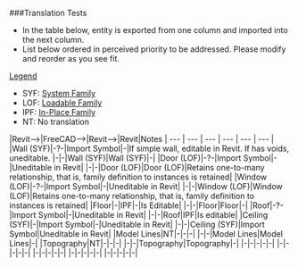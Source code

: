 
###Translation Tests

* In the table below, entity is exported from one column and imported into the next column.
* List below ordered in perceived priority to be addressed.  Please modify and reorder as you see fit. 

<u>Legend</u>
* SYF: [System Family](http://docs.autodesk.com/REVIT/2010/ENU/Revit%20Architecture%202010%20Users%20Guide/RAC/index.html?url=WS1a9193826455f5ff6abe274011cffbaa2b2-5c7b.htm,topicNumber=d0e32102)
* LOF: [Loadable Family](http://docs.autodesk.com/REVIT/2010/ENU/Revit%20Architecture%202010%20Users%20Guide/RAC/index.html?url=WS1a9193826455f5ff6abe274011cffbaa2b2-5c7b.htm,topicNumber=d0e32102)
* IPF: [In-Place Family](http://docs.autodesk.com/REVIT/2010/ENU/Revit%20Architecture%202010%20Users%20Guide/RAC/index.html?url=WS1a9193826455f5ff6abe274011cffbaa2b2-5c7b.htm,topicNumber=d0e32102)
* NT: No translation



|Revit-->|FreeCAD-->|Revit-->|Revit|Notes
| --- | --- | --- | --- | --- | --- |
|Wall (SYF)|-?-|Import Symbol|-|If simple wall, editable in Revit.  If has voids, uneditable.
|-|-|Wall (SYF)|Wall (SYF)|-|
|Door (LOF)|-?-|Import Symbol|-|Uneditable in Revit|
|-|-|Door (LOF)|Door (LOF)|Retains one-to-many relationship, that is, family definition to instances is retained|
|Window (LOF)|-?-|Import Symbol|-|Uneditable in Revit|
|-|-|Window (LOF)|Window (LOF)|Retains one-to-many relationship, that is, family definition to instances is retained|
|Floor|-|IPF|-|Is Editable|
|-|-|Floor|Floor|-|
|Roof|-?-|Import Symbol|-|Uneditable in Revit|
|-|-|Roof|IPF|Is editable|
|Ceiling (SYF)|-|Import Symbol|-|Uneditable in Revit|
|-|-|Ceiling (SYF)|Import Symbol|Uneditable in Revit|
|Model Lines|NT|-|-|-|
|-|-|Model Lines|Model Lines|-|
|Topography|NT|-|-|-|
|-|-|Topography|Topography|-|
|-|-|-|-|-|
|-|-|-|-|-|
|-|-|-|-|-|
|-|-|-|-|-|
|-|-|-|-|-|

